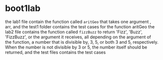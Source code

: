 # boot1lab
the lab1 file contain the function called `aritGeo` that takes one argument , arr, and the test1 folder contains the test cases for the function aritGeo
the lab2 file contains the function called `fizzBuzz` to return 'Fizz', 'Buzz', 'FizzBuzz', or the argument it receives, all depending on the argument of the function, a number that is divisible by, 3, 5, or both 3 and 5, respectively.
When the number is not divisible by 3 or 5, the number itself should be returned, and the test files contains the test cases 
